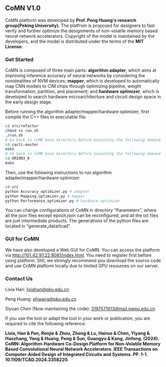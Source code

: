 ## CoMN V1.0

CoMN platform was developed by **Prof. Peng Huang's research group(Peking University)**. The platfrom is proposed for designers to fast verify and further optimize the designments of non-volatile memory based neural network accelerators. Copyright of the model is maintained by the developers, and the model is distributed under the terms of the **MIT License**.

### Get Started

CoMN is composed of three main parts: **algorithm adapter**, which aims at improving inference accuracy of neural networks by considering the nonidealities of NVM devices; **mapper**, which is developed to automatically map CNN models to CIM chips through optimizing pipeline, weight transformation, partition, and placement; and **hardware optimizer**, which is developed to search hardware microarchitecture and circuit design space in the early design stage.

Before running the algorithm adapter/mapper/hardware optimizer, first compile the C++ files to executable file:
```bash
cd src/refactor
chmod +x run.sh
./run.sh
# Go back to CoMN base directory Before executing the following demand
cd cacti-master
make
# Go back to CoMN base directory Before executing the following demand
cd ORION3_0
make
```

Then, use the following instructions to run algorithm adapter/mapper/hardware optimizer:
```bash
cd src
python Accuracy_optimizer.py # adapter
python Mapping_optimizer.py # mapper
python Performance_optimizer.py # hardware optimizer
```
You can change configurations of CoMN in directory "Parameters", where all the json files except epoch.json can be reconfigured, and all the txt files are just intermediate products.
The generations of the python files are located in "generate_data/tcad".

### GUI for CoMN
We have also developed a Web GUI for CoMN. You can access the platform via http://101.42.97.22:8081/index.html. You need to register first before using platform.
Still, we strongly recommend you download the source code and use CoMN platform locally due to limited GPU resources on our server.

### Contact Us
Lixia Han: lixiahan@pku.edu.cn

Peng Huang: phwang@pku.edu.cn

Siyuan Chen (Now maintaining the code): 3197571813@mail.nwpu.edu.cn

If you use the tool or adapt the tool in your work or publication, you are required to cite the following reference:

**Lixia, Han & Pan, Renjie & Zhou, Zheng & Lu, Hairuo & Chen, Yiyang & Haozhang, Yang & Huang, Peng & Sun, Guangyu & Kang, Jinfeng. (2024).** **CoMN: Algorithm-Hardware Co-Design Platform for Non-Volatile Memory Based Convolutional Neural Network Accelerators. IEEE Transactions on Computer-Aided Design of Integrated Circuits and Systems. PP. 1-1. 10.1109/TCAD.2024.3358220.** 
